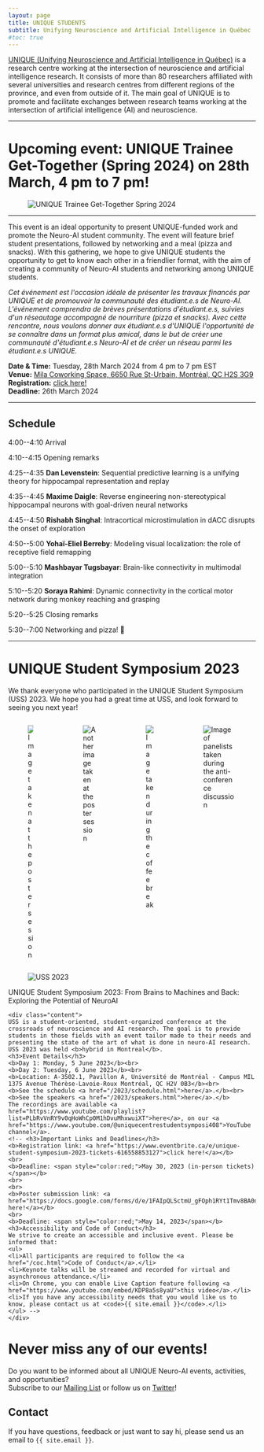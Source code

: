 ```yaml
---
layout: page
title: UNIQUE STUDENTS
subtitle: Unifying Neuroscience and Artificial Intelligence in Québec
#toc: true
---
```


[UNIQUE (Unifying Neuroscience and Artificial Intelligence in Québec)](https://sites.google.com/view/unique-neuro-ai) is a research centre working at the intersection of neuroscience and artificial intelligence research. It consists of more than 80 researchers affiliated with several universities and research centres from different regions of the province, and even from outside of it. The main goal of UNIQUE is to promote and facilitate exchanges between research teams working at the intersection of artificial intelligence (AI) and neuroscience.

---

# Upcoming event: UNIQUE Trainee Get-Together (Spring 2024) on 28th March, 4 pm to 7 pm!

<div class="card">
<div class="card-image">
    <figure class="image is-5by2">
    <img src="/assets/img/UNIQUE_Get-Together_Spring_2024.png" alt="UNIQUE Trainee Get-Together Spring 2024">
    </figure>
</div>
</div>

---

This event is an ideal opportunity to present UNIQUE-funded work and promote the Neuro-AI student community. The event will feature brief student presentations, followed by networking and a meal (pizza and snacks). With this gathering, we hope to give UNIQUE students the opportunity to get to know each other in a friendlier format, with the aim of creating a community of Neuro-AI students and networking among UNIQUE students.

_Cet événement est l'occasion idéale de présenter les travaux financés par UNIQUE et de promouvoir la communauté des étudiant.e.s de Neuro-AI. L'événement comprendra de brèves présentations d'étudiant.e.s, suivies d'un réseautage accompagné de nourriture (pizza et snacks). Avec cette rencontre, nous voulons donner aux étudiant.e.s d'UNIQUE l'opportunité de se connaître dans un format plus amical, dans le but de créer une communauté d'étudiant.e.s Neuro-AI et de créer un réseau parmi les étudiant.e.s UNIQUE._

**Date & Time:** Tuesday, 28th March 2024 from 4 pm to 7 pm EST<br>
**Venue:** [Mila Coworking Space, 6650 Rue St-Urbain, Montréal, QC H2S 3G9](https://maps.app.goo.gl/455ze7suaPv2p8J6A)<br>
**Registration:** [click here!](https://docs.google.com/forms/d/e/1FAIpQLSdoeNFKOps_YaOqxhCoiTJRd1Vu6sNsT1chOn_39VwQ6KmQCg/viewform)<br>
**Deadline:** 26th March 2024

---

## Schedule

4:00--4:10 Arrival

4:10--4:15 Opening remarks

4:25--4:35 **Dan Levenstein**: Sequential predictive learning is a unifying theory for hippocampal representation and replay

4:35--4:45 **Maxime Daigle**: Reverse engineering non-stereotypical hippocampal neurons with goal-driven neural networks

4:45--4:50 **Rishabh Singhal**: Intracortical microstimulation in dACC disrupts the onset of exploration

4:50--5:00 **Yohaï-Eliel Berreby**: Modeling visual localization: the role of receptive field remapping

5:00--5:10 **Mashbayar Tugsbayar**: Brain-like connectivity in multimodal integration

5:10--5:20 **Soraya Rahimi**: Dynamic connectivity in the cortical motor network during monkey reaching and grasping

5:20--5:25 Closing remarks

5:30--7:00 Networking and pizza! 🍕

---

# UNIQUE Student Symposium 2023

We thank everyone who participated in the UNIQUE Student Symposium (USS) 2023. We hope you had a great time at USS, and look forward to seeing you next year!

<div class="columns is-multiline">
  <div class="column is-one-quarter-desktop is-half-tablet">
    <div class="card">
        <div class="card-image">
            <figure class="image is-3by2">
              <img src="/assets/img/USS2023/poster-1.jpg" alt="Image taken at the poster session">
            </figure>
        </div>
    </div>
  </div>
  <div class="column is-one-quarter-desktop is-half-tablet">
    <div class="card">
        <div class="card-image">
            <figure class="image is-3by2">
              <img src="/assets/img/USS2023/poster-2.jpg" alt="Another image taken at the poster session">
            </figure>
        </div>
    </div>
  </div>  
  <div class="column is-one-quarter-desktop is-half-tablet">
    <div class="card">
        <div class="card-image">
            <figure class="image is-3by2">
              <img src="/assets/img/USS2023/break.jpg" alt="Image taken during the coffee break">
            </figure>
        </div>
    </div>
  </div>
  <div class="column is-one-quarter-desktop is-half-tablet">
    <div class="card">
        <div class="card-image">
            <figure class="image is-3by2">
              <img src="/assets/img/USS2023/panel.jpg" alt="Image of panelists taken during the anti-conference discussion">
            </figure>
        </div>
    </div>
  </div>
</div>

<!-- <style>
.inlinelist ul {
  display: inline;
  list-style: none;
}

.inlinelist li {
  display: inline;
  padding: 3px 5px 3px 5px
}

@media only screen and (max-width: 665px) {
  .inlinelist ul {
    display: block;
    list-style: none;
  }

  .inlinelist li {
    display: block;
    padding: none;
  }
}
</style>
<br>
<center>
<ul class="inlinelist"><li class="inlinelist"><a href="/2023/schedule.html"><button class="button is-primary">Schedule</button></a></li>  <li class="inlinelist"><a href="/2023/speakers.html"><button class="button is-primary">Speakers</button></a></li>  <li class="inlinelist"><a href="https://www.eventbrite.ca/e/unique-student-symposium-2023-tickets-616558853127"><button class="button is-primary">Registration</button></a></li>  <li class="inlinelist"><a href="https://docs.google.com/forms/d/e/1FAIpQLSctmU_gFOph1RYt1Tmv8BA0nUTaPnbgO0SJlvYxnKIgKZv4Rg/viewform"><button class="button is-primary">Poster Submission</button></a></li></ul>
</center>
<br> -->

<div class="card">
<div class="card-image">
    <figure class="image is-5by2">
    <img src="/assets/img/USS2023/speaker_banner.png" alt="USS 2023">
    </figure>
</div>
<div class="card-content">
    <div class="media">
    <div class="media-content">
        <p class="title is-4">UNIQUE Student Symposium 2023: From Brains to Machines and Back: Exploring the Potential of NeuroAI</p>
    </div>
    </div>

    <div class="content">
    USS is a student-oriented, student-organized conference at the crossroads of neuroscience and AI research. The goal is to provide students in those fields with an event tailor made to their needs and presenting the state of the art of what is done in neuro-AI research. USS 2023 was held <b>hybrid in Montreal</b>.
    <h3>Event Details</h3>
    <b>Day 1: Monday, 5 June 2023</b><br>
    <b>Day 2: Tuesday, 6 June 2023</b><br>
    <b>Location: A-3502.1, Pavillon A, Université de Montréal - Campus MIL 1375 Avenue Thérèse-Lavoie-Roux Montréal, QC H2V 0B3</b><br>
    <b>See the schedule <a href="/2023/schedule.html">here</a>.</b><br>
    <b>See the speakers <a href="/2023/speakers.html">here</a>.</b>
    The recordings are available <a href="https://www.youtube.com/playlist?list=PLbRvVnRY9v0qHoWhCp0M1hDvuMhxwuiXT">here</a>, on our <a href="https://www.youtube.com/@uniquecentrestudentsymposi408">YouTube channel</a>.
    <!-- <h3>Important Links and Deadlines</h3>
    <b>Registration link: <a href="https://www.eventbrite.ca/e/unique-student-symposium-2023-tickets-616558853127">click here!</a></b>
    <br>
    <b>Deadline: <span style="color:red;">May 30, 2023 (in-person tickets)</span></b>
    <br>
    <br>
    <b>Poster submission link: <a href="https://docs.google.com/forms/d/e/1FAIpQLSctmU_gFOph1RYt1Tmv8BA0nUTaPnbgO0SJlvYxnKIgKZv4Rg/viewform">click here!</a></b>
    <br>
    <b>Deadline: <span style="color:red;">May 14, 2023</span></b>
    <h3>Accessibility and Code of Conduct</h3>
    We strive to create an accessible and inclusive event. Please be informed that:
    <ul>
    <li>All participants are required to follow the <a href="/coc.html">Code of Conduct</a>.</li>
    <li>Keynote talks will be streamed and recorded for virtual and asynchronous attendance.</li>
    <li>On Chrome, you can enable Live Caption feature following <a href="https://www.youtube.com/embed/KDP8a5s8yaU">this video</a>.</li>
    <li>If you have any accessibility needs that you would like us to know, please contact us at <code>{{ site.email }}</code>.</li>
    </ul> -->
    </div>
</div>
</div>

# Never miss any of our events!

Do you want to be informed about all UNIQUE Neuro-AI events, activities, and opportunities?
<br>
Subscribe to our [Mailing List](https://docs.google.com/forms/d/e/1FAIpQLSc4zY0T3-Y0XRSt4JbWza8eEUjqH9SVERaXyZwzOrcvEdp2bA/viewform) or follow us on [Twitter](https://twitter.com/ai_unique)!

## Contact

If you have questions, feedback or just want to say hi, please send us an email to `{{ site.email }}`.
